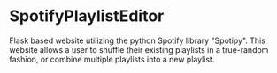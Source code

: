 # SpotifyPlaylistEditor
Flask based website utilizing the python Spotify library "Spotipy". This website allows a user to shuffle their existing playlists in a true-random fashion, or combine multiple playlists into a new playlist.
